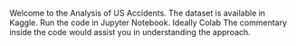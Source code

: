 Welcome to the Analysis of US Accidents.
The dataset is available in Kaggle.
Run the code in Jupyter Notebook. Ideally Colab
The commentary inside the code would assist you in understanding the approach.
